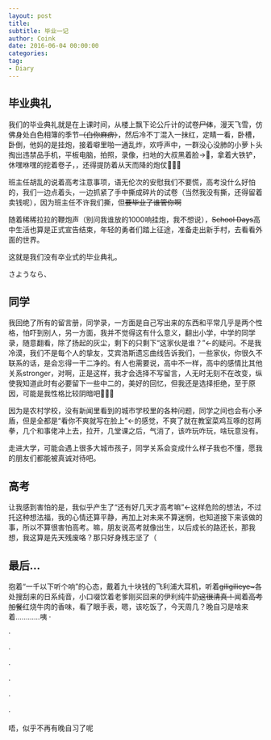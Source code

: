 ```yaml
---
layout: post
title: 
subtitle: 毕业一记
author: Coink 
date: 2016-06-04 00:00:00 
categories: 
tag: 
- Diary
---
```



毕业典礼
--



我们的毕业典礼就是在上课时间，从楼上飘下论公斤计的试卷~~尸体~~，漫天飞雪，仿佛身处白色相簿的季节~~（白你麻痹）~~，然后冷不丁混入一抹红，定睛一看，卧槽，卧倒，他妈的是挂炮，接着噼里啪一通乱炸，欢呼声中，一群没心没肺的小萝卜头掏出违禁品手机，平板电脑，拍照，录像，扫地的大叔黑着脸→🌚，拿着大铁铲，休嘿咻嘿的挖着卷子，，还得提防着从天而降的炮仗🌚🌚🌚

班主任胡乱的说着高考注意事项，语无伦次的安慰我们不要慌，高考没什么好怕的，我们一边点着头，一边抓紧了手中撕成碎片的试卷（当然我没有撕，还得留着卖钱呢），因为班主任不许我们撕，但~~要毕业了谁管你啊~~

随着稀稀拉拉的鞭炮声（别问我谁放的1000响挂炮，我不想说），~~School Days~~高中生活也算是正式宣告结束，年轻的勇者们踏上征途，准备走出新手村，去看看外面的世界。

这就是我们没有卒业式的毕业典礼。

さようなら、


同学
--


我回绝了所有的留言册，同学录，一方面是自己写出来的东西和平常几乎是两个性格，怕吓到别人，另一方面，我并不觉得这有什么意义，翻出小学，中学的同学录，随意翻看，除了扬起的灰尘，剩下的只剩下“这家伙是谁？”←的疑问。不是我冷漠，我们不是每个人的挚友，艾宾浩斯遗忘曲线告诉我们，一些家伙，你很久不联系的话，是会忘得一干二净的。有人也需要说，高中不一样，高中的感情比其他关系stronger，对啊，正是这样，我才会选择不写留言，人无时无刻不在改变，纵使我知道此时有必要留下一些中二的，美好的回忆，但我还是选择拒绝，至于原因，可能是我性格比较阴暗吧🌚🌚🌚


因为是农村学校，没有新闻里看到的城市学校里的各种问题，同学之间也会有小矛盾，但是全都是“看你不爽就写在脸上”←的感觉，不爽了就在教室菜鸡互啄的怼两拳，几个和事佬冲上去，拉开，几堂课之后，气消了，该咋玩咋玩，啥玩意没有。

走进大学，可能会遇上很多大城市孩子，同学关系会变成什么样子我也不懂，愿我的朋友们都能被真诚对待吧。





高考
--


让我感到害怕的是，我似乎产生了“还有好几天才高考嘛”←这样危险的想法，不过托这种想法福，我的心情还算平静，再加上对未来不算迷惘，也知道接下来该做的事，所以不算很害怕高考。嘛，朋友说高考就像出生，以后成长的路还长，那我想，我这算是先天残废咯？那只好身残志坚了（






最后...
--


抱着“一千以下听个响”的心态，戴着九十块钱的飞利浦大耳机，听着~~giligilieye\~~~各处搜刮来的日系纯音，小口啜饮着老爹刚买回来的伊利纯牛奶~~这很清真！~~闻着~~高考加餐~~红烧牛肉的香味，看了眼手表，嗯，该吃饭了，今天周几？晚自习是啥来着............咦
·

·

·

·

·

·

·

唔，似乎不再有晚自习了呢